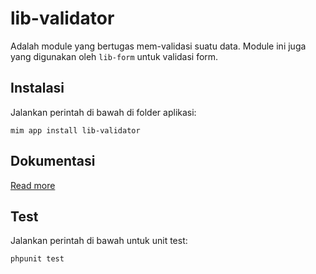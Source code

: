 # lib-validator

Adalah module yang bertugas mem-validasi suatu data. Module ini juga
yang digunakan oleh `lib-form` untuk validasi form.

## Instalasi

Jalankan perintah di bawah di folder aplikasi:

```
mim app install lib-validator
```

## Dokumentasi

[Read more](https://getmim.github.io/modules/lib-validator/)

## Test

Jalankan perintah di bawah untuk unit test:

```bash
phpunit test
```